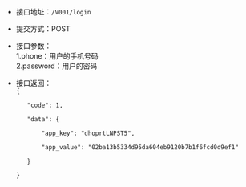 * 接口地址：`/V001/login`
* 提交方式：POST
* 接口参数：  
  1.phone：用户的手机号码  
  2.password：用户的密码

* 接口返回：  
  `{  `

  `    "code": 1,  `

  `    "data": {  `

  `        "app_key": "dhoprtLNPST5",  `

  `        "app_value": "02ba13b5334d95da604eb9120b7b1f6fcd0d9ef1"  `

  `    }  `

  `}`



